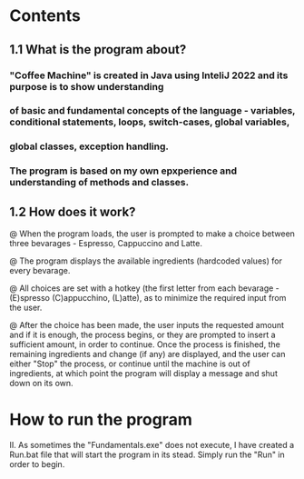 # Contents

## 1.1 What is the program about?

### "Coffee Machine" is created in Java using InteliJ 2022 and its purpose is to show understanding 
### of basic and fundamental concepts of the language - variables, conditional statements, loops, switch-cases, global variables,
### global classes, exception handling.
### The program is based on my own epxperience and understanding of methods and classes.

## 1.2 How does it work?

 @ When the program loads, the user is prompted to make a choice between
three bevarages - Espresso, Cappuccino and Latte.

 @ The program displays the available ingredients (hardcoded values) for every bevarage.

 @ All choices are set with a hotkey (the first letter from each bevarage - (E)spresso
(C)appucchino, (L)atte), as to minimize the required input from the user.

 @ After the choice has been made, the user inputs the requested amount and if it is enough, the process begins, or they are prompted to insert a sufficient amount, 
 in order to continue. Once the process is finished, the remaining ingredients and change (if any) are displayed, and the user can either "Stop" the process, or 
 continue until the machine is out of ingredients, at which point the program will display a message and shut down on its own.
 
 # How to run the program
 II. As sometimes the "Fundamentals.exe" does not execute, I have created a Run.bat file that will start the program in its stead. Simply run the "Run" in order to begin.
 
